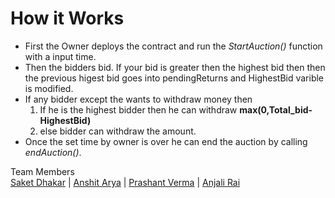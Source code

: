 # How it Works
* First the Owner deploys the contract and run the *StartAuction()* function with a input time.
* Then the bidders bid. If your bid is greater then the highest bid then then the previous higest bid goes into pendingReturns and HighestBid varible is modified.
* If any bidder except the wants to withdraw money then 
  1. If he is the highest bidder then he can withdraw **max(0,Total_bid-HighestBid)**
  2. else bidder can withdraw the amount.
* Once the set time by owner is over he can end the auction by calling *endAuction()*.

 
Team Members      
[Saket Dhakar](https://github.com/Saketd3769)  | [Anshit Arya](https://github.com/Anshit2023)   | [Prashant Verma](https://github.com/pv54) | [Anjali Rai](https://github.com/AnjaliRai26)

